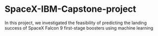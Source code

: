 # SpaceX-IBM-Capstone-project
In this project, we investigated the feasibility of predicting the landing success of SpaceX Falcon 9 first-stage boosters using machine learning
